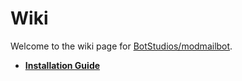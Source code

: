 # Wiki
Welcome to the wiki page for [BotStudios/modmailbot](https://github.com/BotStudios/modmailbot).

- [**Installation Guide**](./installation)
